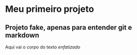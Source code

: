 # Meu primeiro projeto 

## Projeto fake, apenas para entender git e markdown

Aqui vai o corpo do texto *enfatizado*